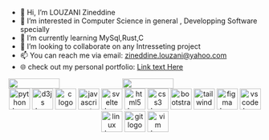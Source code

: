 - 👋 Hi, I’m LOUZANI Zineddine
- 👀 I’m interested in Computer Science in general , Developping Software specially
- 🌱 I’m currently learning MySql,Rust,C
- 💞️ I’m looking to collaborate on any Intresseting project
- 📫 You can reach me via email: zineddine.louzani@yahoo.com
- 🌐 check out my personal portfolio: [Link text Here](louzanizineddine.me)

<!---
louzanizineddine/louzanizineddine is a ✨ special ✨ repository because its `README.md` (this file) appears on your GitHub profile.
You can click the Preview link to take a look at your changes.
--->
<div style="display: flex; flex-direction: row">
  <img width="45%" src="https://github-readme-stats.vercel.app/api?username=louzanizineddine&theme=dracula"/>
  <img width="45%" src="https://github-readme-stats.vercel.app/api/top-langs/?username=louzanizineddine&layout=compact&langs_count=7"/>  
</div>  

<div align="center">
  <img src="https://cdn.jsdelivr.net/gh/devicons/devicon/icons/python/python-original-wordmark.svg" height="42" width="42" alt="python logo"  />
  <img src="https://cdn.jsdelivr.net/gh/devicons/devicon/icons/d3js/d3js-original.svg" height="42" width="42" alt="d3js logo"  />
  <img src="https://cdn.jsdelivr.net/gh/devicons/devicon/icons/c/c-original.svg" height="42" width="42" alt="c logo"  />
  <img src="https://cdn.jsdelivr.net/gh/devicons/devicon/icons/javascript/javascript-original.svg" height="42" width="42" alt="javascript logo"  />
  <img src="https://cdn.jsdelivr.net/gh/devicons/devicon/icons/svelte/svelte-original-wordmark.svg" height="42" width="42" alt="svelte logo"  />
  <img src="https://cdn.jsdelivr.net/gh/devicons/devicon/icons/html5/html5-original.svg" height="42" width="42" alt="html5 logo"  />
  <img src="https://cdn.jsdelivr.net/gh/devicons/devicon/icons/css3/css3-original.svg" height="42" width="42" alt="css3 logo"  />
  <img src="https://cdn.jsdelivr.net/gh/devicons/devicon/icons/bootstrap/bootstrap-plain-wordmark.svg" height="42" width="42" alt="bootstrap logo"  />
  <img src="https://cdn.jsdelivr.net/gh/devicons/devicon/icons/tailwindcss/tailwindcss-original-wordmark.svg" height="42" width="42" alt="tailwindcss logo"  />
  <img src="https://cdn.jsdelivr.net/gh/devicons/devicon/icons/figma/figma-original.svg" height="42" width="42" alt="figma logo"  />
  <img src="https://cdn.jsdelivr.net/gh/devicons/devicon/icons/vscode/vscode-original.svg" height="42" width="42" alt="vscode logo"  />
  <img src="https://cdn.jsdelivr.net/gh/devicons/devicon/icons/linux/linux-original.svg" height="42" width="42" alt="linux logo"  />
  <img src="https://cdn.jsdelivr.net/gh/devicons/devicon/icons/git/git-plain-wordmark.svg" height="42" width="42" alt="git logo"  />
   <img src="https://cdn.jsdelivr.net/gh/devicons/devicon/icons/vim/vim-original.svg" height="42" width="42" alt="vim logo"  />
</div>
